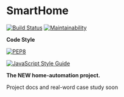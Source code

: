 # SmartHome 

[![Build Status](https://travis-ci.org/VeeBor/SmartHome.svg?branch=master)](https://travis-ci.org/VeeBor/SmartHome) 
[![Maintainability](https://api.codeclimate.com/v1/badges/b64bb42428558289eb6a/maintainability)](https://codeclimate.com/github/VeeBor/SmartHome/maintainability)

**Code Style**

[![PEP8](https://img.shields.io/badge/python-pep8-brightgreen.svg)](https://www.python.org/dev/peps/pep-0008/)

[![JavaScript Style Guide](https://cdn.rawgit.com/standard/standard/master/badge.svg)](https://github.com/standard/standard)

**The NEW home-automation project.** 

Project docs and real-word case study soon

